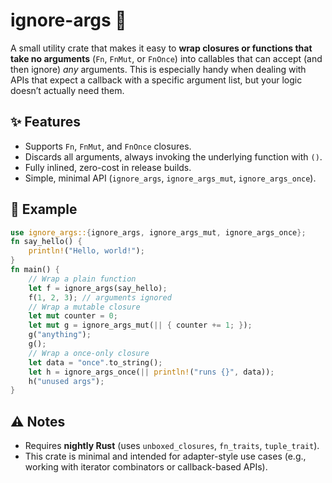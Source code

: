 # ignore-args 🦀

A small utility crate that makes it easy to **wrap closures or functions
that take no arguments** (`Fn`, `FnMut`, or `FnOnce`) into callables
that can accept (and then ignore) _any_ arguments.
This is especially handy when dealing with APIs that expect a callback
with a specific argument list, but your logic doesn’t actually need them.

## ✨ Features

- Supports `Fn`, `FnMut`, and `FnOnce` closures.
- Discards all arguments, always invoking the underlying function with `()`.
- Fully inlined, zero-cost in release builds.
- Simple, minimal API (`ignore_args`, `ignore_args_mut`, `ignore_args_once`).

## 🚀 Example

```rust
use ignore_args::{ignore_args, ignore_args_mut, ignore_args_once};
fn say_hello() {
    println!("Hello, world!");
}
fn main() {
    // Wrap a plain function
    let f = ignore_args(say_hello);
    f(1, 2, 3); // arguments ignored
    // Wrap a mutable closure
    let mut counter = 0;
    let mut g = ignore_args_mut(|| { counter += 1; });
    g("anything");
    g();
    // Wrap a once-only closure
    let data = "once".to_string();
    let h = ignore_args_once(|| println!("runs {}", data));
    h("unused args");
}
```

## ⚠️ Notes

- Requires **nightly Rust** (uses `unboxed_closures`, `fn_traits`, `tuple_trait`).
- This crate is minimal and intended for adapter-style use cases
  (e.g., working with iterator combinators or callback-based APIs).
